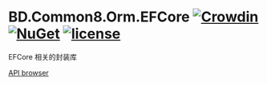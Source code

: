 # BD.Common8.Orm.EFCore [![Crowdin](https://badges.crowdin.net/bdcommon8/localized.svg)](https://crowdin.com/project/bdcommon8) [![NuGet](https://img.shields.io/nuget/v/BD.Common8.Orm.EFCore.svg)](https://www.nuget.org/packages/BD.Common8.Orm.EFCore) [![license](https://img.shields.io/badge/license-MIT%20License-yellow.svg)](https://github.com/BeyondDimension/Common/blob/dev8/LICENSE)
EFCore 相关的封装库

[API browser](https://beyonddimension.github.io/Common/api/index.html)
